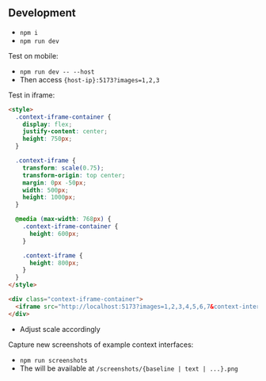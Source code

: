 ## Development

- `npm i`
- `npm run dev`

Test on mobile:

- `npm run dev -- --host`
- Then access `{host-ip}:5173?images=1,2,3`

Test in iframe:

```html
<style>
  .context-iframe-container {
    display: flex;
    justify-content: center;
    height: 750px;
  }

  .context-iframe {
    transform: scale(0.75);
    transform-origin: top center;
    margin: 0px -50px;
    width: 500px;
    height: 1000px;
  }

  @media (max-width: 768px) {
    .context-iframe-container {
      height: 600px;
    }

    .context-iframe {
      height: 800px;
    }
  }
</style>

<div class="context-iframe-container">
  <iframe src="http://localhost:5173?images=1,2,3,4,5,6,7&context-interface=baseline" class="context-iframe"></iframe>
</div>
```

- Adjust scale accordingly

Capture new screenshots of example context interfaces:

- `npm run screenshots`
- The will be available at `/screenshots/{baseline | text | ...}.png`
